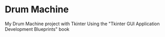 # Drum Machine
My Drum Machine project with Tkinter
Using the "Tkinter GUI Application Development Blueprints" book